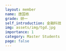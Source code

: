```yaml
---
layout: member
name: 唐国栋
grade: 研一
self_introduction: 金融科技
img: assets/img/tgd.jpg
importance: 1
category: Master Students
page: false
---
```


